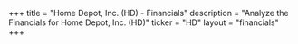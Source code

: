 +++
title = "Home Depot, Inc. (HD) - Financials"
description = "Analyze the Financials for Home Depot, Inc. (HD)"
ticker = "HD"
layout = "financials"
+++

